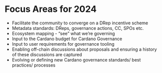 # Focus Areas for 2024

* Facilitate the community to converge on a DRep incentive scheme
* Metadata standards: DReps, governance actions, CC, SPOs etc.
* Ecosystem mapping - “see” what we’re governing
* Input to the Cardano budget for Cardano Governance
* Input to user requirements for governance tooling
* Enabling off-chain discussions about proposals and ensuring a history of these discussions are captured
* Evolving or defining new Cardano governance standards/ best practices/ processes
